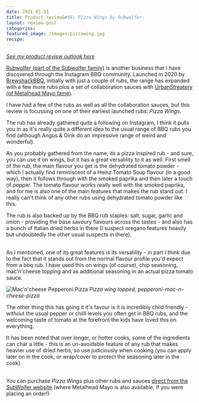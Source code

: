 ```yaml
---
date: 2021-01-31
title: Product review&#58; Pizza Wings by Rubwolfer
layout: review-post
categories:
featured_image: /images/pizzawing.jpg
recipe:
---
```


_<a href="{{site.baseurl}}/about#product-reviews">See my product review outlook here</a>_

<a href="https://www.subwolfer.co.uk?utm_source=robbishfood" target="_blank">Rubwolfer (part of the Subwolfer family)</a> is another business that I have discovered through the Instagram BBQ community. Launched in 2020 by <a href="https://www.instagram.com/brewshackbbq/" target="_blank">BrewshackBBQ</a>, initially with just a couple of rubs, the range has expanded with a few more rubs plus a set of collaboration sauces with <a href="https://www.robbishfood.com/reviews/2020/12/10/review-metalhead-mayo/" target="_blank">UrbanStreatery (of Metalhead Mayo fame)</a>.

I have had a few of the rubs as well as all the collaboration sauces, but this review is focussing on one of their earliest launched rubs: _Pizza Wings_.

The rub has already gathered quite a following on Instagram, I think it pulls you in as it's really quite a different idea to the usual range of BBQ rubs you find (although Angus & Oink do an impressive range of weird and wonderful).

As you probably gathered from the name, its a pizza inspired rub - and sure, you can use it on wings, but it has a great versatility to it as well. First smell of the rub, the main flavour you get is the dehydrated tomato powder - which I actually find reminiscent of a Heinz Tomato Soup flavour (in a good way), then it follows through with the smoked paprika and then later a touch of pepper. The tomato flavour works really well with the smoked paprika, and for me is also one of the main features that makes the rub stand out. I really can't think of any other rubs using dehydrated tomato powder like this.

The rub is also backed up by the BBQ rub staples: salt, sugar, garlic and onion - providing the base savoury flavours across the tastes - and also has a bunch of Italian dried herbs in there (I suspect oregano features heavily but undoubtedly the other usual suspects in there).
<br>
<br>

As I mentioned, one of its great features is its versatility - in part I think due to the fact that it stands out from the normal flavour profile you'd expect from a bbq rub. I have used this on wings (of course), chip seasoning, mac'n'cheese topping and as additional seasoning in an actual pizza tomato sauce.

![Mac'n'cheese Pepperoni Pizza]({{site.baseurl}}/images/macncheesepizza.jpg)
_Pizza wing topped, pepperoni-mac-n-cheese-pizza_
<br>

The other thing this has going it it's favour is it is incredibly child friendly - without the usual pepper or chilli levels you often get in BBQ rubs, and the welcoming taste of tomato at the forefront the kids have loved this on everything.

It has been noted that over longer, or hotter cooks, some of the ingredients can char a little - this is an un-avoidable feature of any rub that makes heavier use of dried herbs, so use judiciously when cooking (you can apply later on in the cook, or wrap/cover to protect the seasoning later in the cook).
<br>
<br>

You can purchase _Pizza Wings_ plus other rubs and sauces <a href="https://www.subwolfer.co.uk/shop/p/rub-wolfer-pizza-wings-50g-pouch?utm_source=robbishfood" target="_blank">direct from the SubWolfer website</a> (where Metalhead Mayo is also available, if you were placing an order!)
